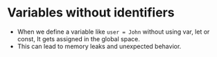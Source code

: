 # Variables without identifiers

- When we define a variable like `user = John` without using var, let or const, It gets assigned in the global space.
- This can lead to memory leaks and unexpected behavior.
